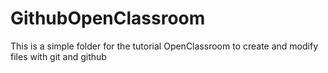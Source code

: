 # GithubOpenClassroom
This is a simple folder for the tutorial OpenClassroom to create and modify files with git and github
